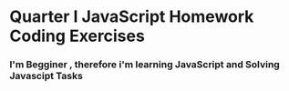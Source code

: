 # Quarter I JavaScript Homework Coding Exercises

### I'm Begginer , therefore i'm learning JavaScript and Solving Javascipt Tasks
